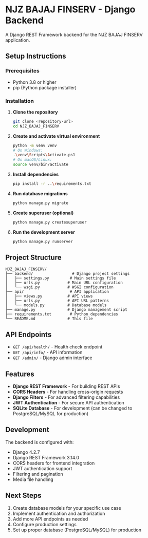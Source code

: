 # NJZ BAJAJ FINSERV - Django Backend

A Django REST Framework backend for the NJZ BAJAJ FINSERV application.

## Setup Instructions

### Prerequisites
- Python 3.8 or higher
- pip (Python package installer)

### Installation

1. **Clone the repository**
   ```bash
   git clone <repository-url>
   cd NJZ_BAJAJ_FINSERV
   ```

2. **Create and activate virtual environment**
   ```bash
   python -m venv venv
   # On Windows:
   .\venv\Scripts\Activate.ps1
   # On macOS/Linux:
   source venv/bin/activate
   ```

3. **Install dependencies**
   ```bash
   pip install -r ..\requirements.txt
   ```

4. **Run database migrations**
   ```bash
   python manage.py migrate
   ```

5. **Create superuser (optional)**
   ```bash
   python manage.py createsuperuser
   ```

6. **Run the development server**
   ```bash
   python manage.py runserver
   ```

## Project Structure

```
NJZ_BAJAJ_FINSERV/
├── backend/                 # Django project settings
│   ├── settings.py         # Main settings file
│   ├── urls.py            # Main URL configuration
│   └── wsgi.py            # WSGI configuration
├── api/                    # API application
│   ├── views.py           # API views
│   ├── urls.py            # API URL patterns
│   └── models.py          # Database models
├── manage.py              # Django management script
├── requirements.txt        # Python dependencies
└── README.md              # This file
```

## API Endpoints

- `GET /api/health/` - Health check endpoint
- `GET /api/info/` - API information
- `GET /admin/` - Django admin interface

## Features

- **Django REST Framework** - For building REST APIs
- **CORS Headers** - For handling cross-origin requests
- **Django Filters** - For advanced filtering capabilities
- **JWT Authentication** - For secure API authentication
- **SQLite Database** - For development (can be changed to PostgreSQL/MySQL for production)

## Development

The backend is configured with:
- Django 4.2.7
- Django REST Framework 3.14.0
- CORS headers for frontend integration
- JWT authentication support
- Filtering and pagination
- Media file handling

## Next Steps

1. Create database models for your specific use case
2. Implement authentication and authorization
3. Add more API endpoints as needed
4. Configure production settings
5. Set up proper database (PostgreSQL/MySQL) for production